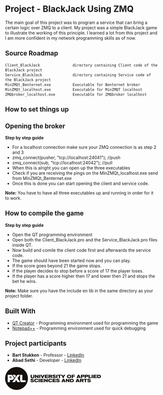 # Project - BlackJack Using ZMQ

The main goal of this project was to program a service that can bring a certain logic over ZMQ to a client. My project was a simple BlackJack game to illustrate the working of this principle. I learned a lot from this project and I am more confident in my network programming skills as of now.


## Source Roadmap

```
Client_BlackJack               directory containing Client code of the BlackJack project
Service_BlackJack              directory containing Service code of the BlackJack project
MinZMQt_Benternet.exe          Executable for Benternet broker
MinZMQt_localhost.exe          Executable for MinZMQT localhost
ZMQbroker_localhost.exe        Executable for ZMQbroker localhost
```

## How to set things up

  
## Opening the broker
 
**Step by step guide**
* For a localhost connection make sure your ZMQ connection is as step 2 and 3
* zmq_connect(pusher, "tcp://localhost:24041"); //push
* zmq_connect(sub, "tcp://localhost:24042");    //pull
* When this is alright you can open up the three executables
* Check if you are receiving the pings on the MinZMQt_localhost.exe send from MinZMQt_Benternet.exe
* Once this is done you can start opening the client and service code.

**Note:**
You have to have all three executables up and running in order for it to work.
</details>  

## How to compile the game

 
**Step by step guide**
* Open the QT programming environment
* Open both the Client_BlackJack.pro and the Service_BlackJack.pro files inside QT.
* Now build and comile the client code first and afterwards the service code.
* The game should have been started now and you can play.
* If the score goes beyond 21 the game stops.
* If the player decides to stop before a score of 17 the player loses.
* If the player has a score higher then 17 and lower then 21 and stops the bet he wins.

**Note:**
Make sure you have the include en lib in the same directory as your project folder.

## Built With

* [QT Creator](https://www.qt.io/download)       - Programming environment used for programming the game
* [Notepad++](https://notepad-plus-plus.org/downloads/) -  Programming environment used for quick debugging


## Project participants

* **Bart Stukken**      - Professor - [LinkedIn](https://www.linkedin.com/in/bart-stukken/)
* **Abad Sethi**        - Developer  - [LinkedIn](https://www.linkedin.com/in/abad-sethi-83246a170/)

<p align="left"><img src="./readme_Images/pxl_logo.png"></p>

